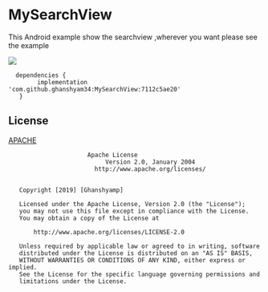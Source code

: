 # MySearchView
This Android example  show the searchview ,wherever you want please see the example

[![](https://jitpack.io/v/ghanshyam34/MySearchView.svg)](https://jitpack.io/#ghanshyam34/MySearchView)


      dependencies {
	        implementation 'com.github.ghanshyam34:MySearchView:7112c5ae20'
	   }    
 

## License
[APACHE](https://github.com/ghanshyam34/MySearchView/blob/master/LICENSE)

```
                      Apache License
                           Version 2.0, January 2004
                        http://www.apache.org/licenses/
  

   Copyright [2019] [Ghanshyamp]

   Licensed under the Apache License, Version 2.0 (the "License");
   you may not use this file except in compliance with the License.
   You may obtain a copy of the License at

       http://www.apache.org/licenses/LICENSE-2.0

   Unless required by applicable law or agreed to in writing, software
   distributed under the License is distributed on an "AS IS" BASIS,
   WITHOUT WARRANTIES OR CONDITIONS OF ANY KIND, either express or implied.
   See the License for the specific language governing permissions and
   limitations under the License.
```
